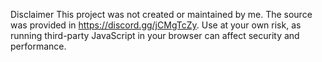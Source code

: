 Disclaimer
This project was not created or maintained by me. The source was provided in https://discord.gg/jCMgTcZy. Use at your own risk, as running third-party JavaScript in your browser can affect security and performance.
